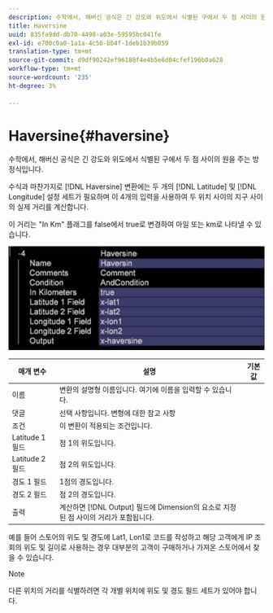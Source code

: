 ```yaml
---
description: 수학에서, 해버신 공식은 긴 강도와 위도에서 식별된 구에서 두 점 사이의 원을 주는 방정식입니다.
title: Haversine
uuid: 835fa9dd-db70-4498-a03e-59595bc041fe
exl-id: e700c0a0-1a1a-4c56-bb4f-1deb1b39b059
translation-type: tm+mt
source-git-commit: d9df90242ef96188f4e4b5e6d04cfef196b0a628
workflow-type: tm+mt
source-wordcount: '235'
ht-degree: 3%

---
```


# Haversine{#haversine}

수학에서, 해버신 공식은 긴 강도와 위도에서 식별된 구에서 두 점 사이의 원을 주는 방정식입니다.

수식과 마찬가지로 [!DNL Haversine] 변환에는 두 개의 [!DNL Latitude] 및 [!DNL Longitude] 설정 세트가 필요하며 이 4개의 입력을 사용하여 두 위치 사이의 지구 사이의 실제 거리를 계산합니다.

이 거리는 &quot;In Km&quot; 플래그를 false에서 true로 변경하여 마일 또는 km로 나타낼 수 있습니다.

![](assets/cfg_TransformationType_Haversine.png)

| 매개 변수 | 설명 | 기본값 |
|---|---|---|
| 이름 | 변환의 설명형 이름입니다. 여기에 이름을 입력할 수 있습니다. |  |
| 댓글 | 선택 사항입니다. 변형에 대한 참고 사항 |  |
| 조건 | 이 변환이 적용되는 조건입니다. |  |
| Latitude 1 필드 | 점 1의 위도입니다. |  |
| Latitude 2 필드 | 점 2의 위도입니다. |  |
| 경도 1 필드 | 1점의 경도입니다. |  |
| 경도 2 필드 | 점 2의 경도입니다. |  |
| 출력 | 계산하면 [!DNL Output] 필드에 Dimension의 요소로 지정된 점 사이의 거리가 포함됩니다. |  |

예를 들어 스토어의 위도 및 경도에 Lat1, Lon1로 코드를 작성하고 해당 고객에게 IP 조회의 위도 및 길이로 사용하는 경우 대부분의 고객이 구매하거나 가져온 스토어에서 찾을 수 있습니다.

>[!NOTE]
>
>다른 위치의 거리를 식별하려면 각 개별 위치에 위도 및 경도 필드 세트가 있어야 합니다.
